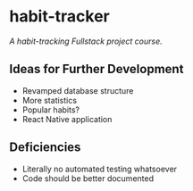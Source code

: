 # habit-tracker

*A habit-tracking Fullstack project course.*



## Ideas for Further Development

- Revamped database structure
- More statistics
- Popular habits?
- React Native application

## Deficiencies

- Literally no automated testing whatsoever
- Code should be better documented
